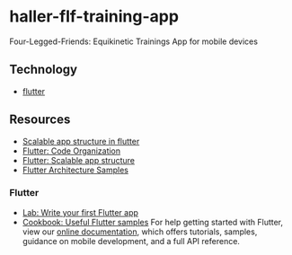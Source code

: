 # haller-flf-training-app

Four-Legged-Friends: Equikinetic Trainings App for mobile devices

## Technology
- [flutter](https://flutter.dev/)


## Resources

- [Scalable app structure in flutter](https://hackernoon.com/scalable-app-structure-in-flutter-dad61a4bc389)
- [Flutter: Code Organization](https://medium.com/flutter-community/flutter-code-organization-de3a4c219149)
- [Flutter: Scalable app structure](https://medium.com/@parthibansudhaman/flutter-scalable-app-folder-structure-6f2b0bc139c4)
- [Flutter Architecture Samples](https://fluttersamples.com/)

### Flutter
- [Lab: Write your first Flutter app](https://flutter.dev/docs/get-started/codelab)
- [Cookbook: Useful Flutter samples](https://flutter.dev/docs/cookbook)
For help getting started with Flutter, view our [online documentation](https://flutter.dev/docs), which offers tutorials,
samples, guidance on mobile development, and a full API reference.
